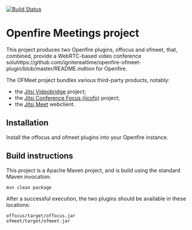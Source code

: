 [![Build Status](https://travis-ci.org/igniterealtime/Openfire-Meetings.svg?branch=master)](https://travis-ci.org/igniterealtime/Openfire-Meetings)

Openfire Meetings project
=========================

This project produces two Openfire plugins, offocus and ofmeet, that, combined, provide a WebRTC-based video conference soluhttps://github.com/igniterealtime/openfire-ofmeet-plugin/blob/master/README.mdtion for Openfire.

The OFMeet project bundles various third-party products, notably:
- the [Jitsi Videobridge](https://github.com/jitsi/jitsi-videobridge) project;
- the [Jitsi Conference Focus (jicofo)](https://github.com/jitsi/jicofo) project; 
- the [Jitsi Meet](https://github.com/jitsi/jitsi-meet) webclient.

Installation
------------
Install the offocus and ofmeet plugins into your Openfire instance.

Build instructions
------------------

This project is a Apache Maven project, and is build using the standard Maven invocation:

    mvn clean package

After a successful execution, the two plugins should be available in these locations:

    offocus/target/offocus.jar
    ofmeet/target/ofmeet.jar
